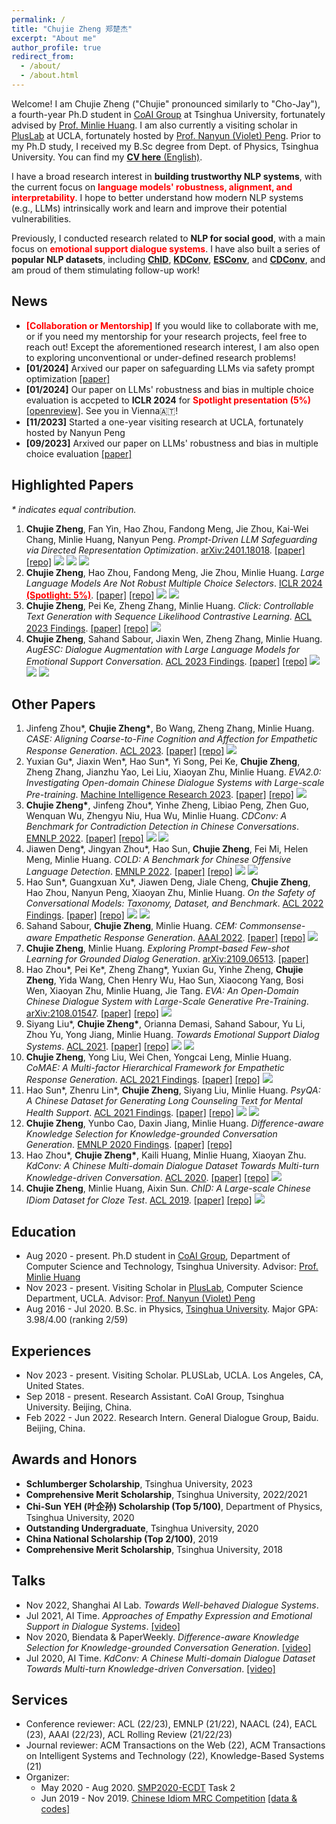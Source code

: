 ```yaml
---
permalink: /
title: "Chujie Zheng 郑楚杰"
excerpt: "About me"
author_profile: true
redirect_from: 
  - /about/
  - /about.html
---
```


Welcome! I am Chujie Zheng ("Chujie" pronounced similarly to "Cho-Jay"), a fourth-year Ph.D student in [CoAI Group](http://coai.cs.tsinghua.edu.cn/) at Tsinghua University, fortunately advised by [Prof. Minlie Huang](http://coai.cs.tsinghua.edu.cn/hml/). I am also currently a visiting scholar in [PlusLab](https://vnpeng.net/) at UCLA, fortunately hosted by [Prof. Nanyun (Violet) Peng](https://vnpeng.net/). Prior to my Ph.D study, I received my B.Sc degree from Dept. of Physics, Tsinghua University. You can find my [**CV here** (English)](./cv_chujie_en.pdf).

I have a broad research interest in **building trustworthy NLP systems**, with the current focus on **<font color=red>language models' robustness, alignment, and interpretability</font>**. I hope to better understand how modern NLP systems (e.g., LLMs) intrinsically work and learn and improve their potential vulnerabilities.

Previously, I conducted research related to **NLP for social good**, with a main focus on **<font color=red>emotional support dialogue systems</font>**. I have also built a series of **popular NLP datasets**, including [**ChID**](https://github.com/chujiezheng/ChID-Dataset), [**KDConv**](https://github.com/thu-coai/KdConv), [**ESConv**](https://github.com/thu-coai/Emotional-Support-Conversation), and [**CDConv**](https://github.com/thu-coai/CDConv), and am proud of them stimulating follow-up work!

## News

* **<font color=red>[Collaboration or Mentorship]</font>** If you would like to collaborate with me, or if you need my mentorship for your research projects, feel free to reach out! Except the aforementioned research interest, I am also open to exploring unconventional or under-defined research problems!
* **[01/2024]** Arxived our paper on safeguarding LLMs via safety prompt optimization [[paper]](https://arxiv.org/abs/2401.18018)
* **[01/2024]** Our paper on LLMs' robustness and bias in multiple choice evaluation is accpeted to **ICLR 2024** for <strong><font color="red">Spotlight presentation (5%)</font></strong> [[openreview]](https://openreview.net/forum?id=shr9PXz7T0). See you in Vienna🇦🇹!
* **[11/2023]** Started a one-year visiting research at UCLA, fortunately hosted by Nanyun Peng
* **[09/2023]** Arxived our paper on LLMs' robustness and bias in multiple choice evaluation [[paper]](https://arxiv.org/abs/2309.03882)

## Highlighted Papers

*\* indicates equal contribution.*

1. **Chujie Zheng**, Fan Yin, Hao Zhou, Fandong Meng, Jie Zhou, Kai-Wei Chang, Minlie Huang, Nanyun Peng. *Prompt-Driven LLM Safeguarding via Directed Representation Optimization*. <u>arXiv:2401.18018</u>. [[paper]](https://arxiv.org/abs/2401.18018) [[repo]](https://github.com/chujiezheng/LLM-Safeguard) ![](https://img.shields.io/badge/LLM-purple) ![](https://img.shields.io/badge/alignment-red) ![](https://img.shields.io/badge/interpretability-gray) 
2. **Chujie Zheng**, Hao Zhou, Fandong Meng, Jie Zhou, Minlie Huang. *Large Language Models Are Not Robust Multiple Choice Selectors*. <u>ICLR 2024 <strong><font color=red bold>(Spotlight: 5%)</font></strong></u>. [[paper]](https://openreview.net/forum?id=shr9PXz7T0) [[repo]](https://github.com/chujiezheng/LLM-MCQ-Bias) ![](https://img.shields.io/badge/LLM-purple) ![](https://img.shields.io/badge/robustness-blue) 
3. **Chujie Zheng**, Pei Ke, Zheng Zhang, Minlie Huang. *Click: Controllable Text Generation with Sequence Likelihood Contrastive Learning*. <u>ACL 2023 Findings</u>. [[paper]](https://arxiv.org/abs/2306.03350) [[repo]](https://github.com/chujiezheng/Click) ![](https://img.shields.io/badge/alignment-red)
4. **Chujie Zheng**, Sahand Sabour, Jiaxin Wen, Zheng Zhang, Minlie Huang. *AugESC: Dialogue Augmentation with Large Language Models for Emotional Support Conversation*. <u>ACL 2023 Findings</u>. [[paper]](https://arxiv.org/abs/2202.13047) [[repo]](https://github.com/thu-coai/AugESC) ![](https://img.shields.io/badge/LLM-purple) ![](https://img.shields.io/badge/social_good-green) ![](https://img.shields.io/badge/dataset-yellow)

## Other Papers

1. Jinfeng Zhou\*, **Chujie Zheng\***, Bo Wang, Zheng Zhang, Minlie Huang. *CASE: Aligning Coarse-to-Fine Cognition and Affection for Empathetic Response Generation*. <u>ACL 2023</u>. [[paper]](https://arxiv.org/abs/2208.08845) [[repo]](https://github.com/jfzhouyoo/CASE) ![](https://img.shields.io/badge/social_good-green)
2. Yuxian Gu\*, Jiaxin Wen\*, Hao Sun\*, Yi Song, Pei Ke, **Chujie Zheng**, Zheng Zhang, Jianzhu Yao, Lei Liu, Xiaoyan Zhu, Minlie Huang. *EVA2.0: Investigating Open-domain Chinese Dialogue Systems with Large-scale Pre-training*. <u>Machine Intelligence Research 2023</u>. [[paper]](https://arxiv.org/abs/2203.09313) [[repo]](https://github.com/thu-coai/EVA) ![](https://img.shields.io/badge/LLM-purple)
3. **Chujie Zheng\***, Jinfeng Zhou\*, Yinhe Zheng, Libiao Peng, Zhen Guo, Wenquan Wu, Zhengyu Niu, Hua Wu, Minlie Huang. *CDConv: A Benchmark for Contradiction Detection in Chinese Conversations*. <u>EMNLP 2022</u>. [[paper]](https://arxiv.org/abs/2210.08511) [[repo]](https://github.com/thu-coai/CDConv) ![](https://img.shields.io/badge/robustness-blue) ![](https://img.shields.io/badge/dataset-yellow)
3. Jiawen Deng\*, Jingyan Zhou\*, Hao Sun, **Chujie Zheng**, Fei Mi, Helen Meng, Minlie Huang. *COLD: A Benchmark for Chinese Offensive Language Detection*. <u>EMNLP 2022</u>. [[paper]](https://arxiv.org/abs/2201.06025) [[repo]](https://github.com/thu-coai/COLDataset) ![](https://img.shields.io/badge/alignment-red) ![](https://img.shields.io/badge/dataset-yellow)
4. Hao Sun\*, Guangxuan Xu\*, Jiawen Deng, Jiale Cheng, **Chujie Zheng**, Hao Zhou, Nanyun Peng, Xiaoyan Zhu, Minlie Huang. *On the Safety of Conversational Models: Taxonomy, Dataset, and Benchmark*. <u>ACL 2022 Findings</u>. [[paper]](https://arxiv.org/abs/2110.08466) [[repo]](https://github.com/thu-coai/DiaSafety) ![](https://img.shields.io/badge/alignment-red) ![](https://img.shields.io/badge/dataset-yellow)
5. Sahand Sabour, **Chujie Zheng**, Minlie Huang. *CEM: Commonsense-aware Empathetic Response Generation*. <u>AAAI 2022</u>. [[paper]](https://arxiv.org/abs/2109.05739) [[repo]](https://github.com/Sahandfer/CEM) ![](https://img.shields.io/badge/social_good-green)
6. **Chujie Zheng**, Minlie Huang. *Exploring Prompt-based Few-shot Learning for Grounded Dialog Generation*. <u>arXiv:2109.06513</u>. [[paper]](https://arxiv.org/abs/2109.06513)
7. Hao Zhou\*, Pei Ke\*, Zheng Zhang\*, Yuxian Gu, Yinhe Zheng, **Chujie Zheng**, Yida Wang, Chen Henry Wu, Hao Sun, Xiaocong Yang, Bosi Wen, Xiaoyan Zhu, Minlie Huang, Jie Tang. *EVA: An Open-Domain Chinese Dialogue System with Large-Scale Generative Pre-Training*. <u>arXiv:2108.01547</u>. [[paper]](https://arxiv.org/abs/2108.01547) [[repo]](https://github.com/thu-coai/EVA) ![](https://img.shields.io/badge/LLM-purple)
8. Siyang Liu\*, **Chujie Zheng\***, Orianna Demasi, Sahand Sabour, Yu Li, Zhou Yu, Yong Jiang, Minlie Huang. *Towards Emotional Support Dialog Systems*. <u>ACL 2021</u>. [[paper]](https://arxiv.org/abs/2106.01144) [[repo]](https://github.com/thu-coai/Emotional-Support-Conversation) ![](https://img.shields.io/badge/social_good-green) ![](https://img.shields.io/badge/dataset-yellow)
9. **Chujie Zheng**, Yong Liu, Wei Chen, Yongcai Leng, Minlie Huang. *CoMAE: A Multi-factor Hierarchical Framework for Empathetic Response Generation*. <u>ACL 2021 Findings</u>. [[paper]](https://arxiv.org/abs/2105.08316) [[repo]](https://github.com/chujiezheng/CoMAE) ![](https://img.shields.io/badge/social_good-green)
10. Hao Sun\*, Zhenru Lin\*, **Chujie Zheng**, Siyang Liu, Minlie Huang. *PsyQA: A Chinese Dataset for Generating Long Counseling Text for Mental Health Support*. <u>ACL 2021 Findings</u>. [[paper]](https://arxiv.org/abs/2106.01702) [[repo]](https://github.com/thu-coai/PsyQA) ![](https://img.shields.io/badge/social_good-green) ![](https://img.shields.io/badge/dataset-yellow)
11. **Chujie Zheng**, Yunbo Cao, Daxin Jiang, Minlie Huang. *Difference-aware Knowledge Selection for Knowledge-grounded Conversation Generation*. <u>EMNLP 2020 Findings</u>. [[paper]](https://arxiv.org/abs/2009.09378) [[repo]](https://github.com/chujiezheng/DiffKS)
12. Hao Zhou\*, **Chujie Zheng\***, Kaili Huang, Minlie Huang, Xiaoyan Zhu. *KdConv: A Chinese Multi-domain Dialogue Dataset Towards Multi-turn Knowledge-driven Conversation*. <u>ACL 2020</u>. [[paper]](https://arxiv.org/abs/2004.04100) [[repo]](https://github.com/thu-coai/KdConv) ![](https://img.shields.io/badge/dataset-yellow)
13. **Chujie Zheng**, Minlie Huang, Aixin Sun. *ChID: A Large-scale Chinese IDiom Dataset for Cloze Test*. <u>ACL 2019</u>. [[paper]](https://arxiv.org/abs/1906.01265) [[repo]](https://github.com/chujiezheng/ChID-Dataset) ![](https://img.shields.io/badge/dataset-yellow)

## Education

- Aug 2020 - present. Ph.D student in [CoAI Group](http://coai.cs.tsinghua.edu.cn/), Department of Computer Science and Technology, Tsinghua University. Advisor: [Prof. Minlie Huang](http://coai.cs.tsinghua.edu.cn/hml/)
- Nov 2023 - present. Visiting Scholar in [PlusLab](https://vnpeng.net/), Computer Science Department, UCLA. Advisor: [Prof. Nanyun (Violet) Peng](https://vnpeng.net/)
- Aug 2016 - Jul 2020. B.Sc. in Physics, [Tsinghua University](https://www.tsinghua.edu.cn/). Major GPA: 3.98/4.00 (ranking 2/59)

## Experiences

- Nov 2023 - present. Visiting Scholar. PLUSLab, UCLA. Los Angeles, CA, United States.
- Sep 2018 - present. Research Assistant. CoAI Group, Tsinghua University. Beijing, China.
- Feb 2022 - Jun 2022. Research Intern. General Dialogue Group, Baidu. Beijing, China.

## Awards and Honors

- **Schlumberger Scholarship**, Tsinghua University, 2023
- **Comprehensive Merit Scholarship**, Tsinghua University, 2022/2021
- **Chi-Sun YEH (叶企孙) Scholarship (Top 5/100)**, Department of Physics, Tsinghua University, 2020
- **Outstanding Undergraduate**, Tsinghua University, 2020
- **China National Scholarship (Top 2/100)**, 2019
- **Comprehensive Merit Scholarship**, Tsinghua University, 2018

## Talks

- Nov 2022, Shanghai AI Lab. *Towards Well-behaved Dialogue Systems*.
- Jul 2021, AI Time. *Approaches of Empathy Expression and Emotional Support in Dialogue Systems*. [[video]](https://www.bilibili.com/video/BV1YB4y1N7L7/)
- Nov 2020, Biendata & PaperWeekly. *Difference-aware Knowledge Selection for Knowledge-grounded Conversation Generation*. [[video]](https://www.bilibili.com/video/BV1fZ4y137UJ/)
- Jul 2020, AI Time. *KdConv: A Chinese Multi-domain Dialogue Dataset Towards Multi-turn Knowledge-driven Conversation*. [[video]](https://www.bilibili.com/video/BV1g54y1D7TG/)

## Services

- Conference reviewer: ACL (22/23), EMNLP (21/22), NAACL (24), EACL (23), AAAI (22/23), ACL Rolling Review (21/22/23)
- Journal reviewer: ACM Transactions on the Web (22), ACM Transactions on Intelligent Systems and Technology (22), Knowledge-Based Systems (21)
- Organizer:
  - May 2020 - Aug 2020. [SMP2020-ECDT](https://smp2020.aconf.cn/smp.html#3) Task 2
  - Jun 2019 - Nov 2019. [Chinese Idiom MRC Competition](https://biendata.com/competition/idiom/) [[data & codes]](https://github.com/chujiezheng/ChID-Dataset/tree/master/Competition)
